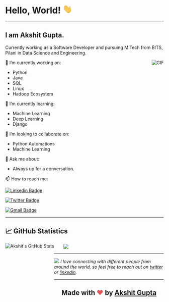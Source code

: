 
<!--
**akshitgupta29/akshitgupta29** is a ✨ _special_ ✨ repository because its `README.md` (this file) appears on your GitHub profile.

Here are some ideas to get you started:

- 🔭 I’m currently working on ...
- 🌱 I’m currently learning ...
- 👯 I’m looking to collaborate on ...
- 🤔 I’m looking for help with ...
- 💬 Ask me about ...
- 📫 How to reach me: ...
- 😄 Pronouns: ...
- ⚡ Fun fact: ...
-->


<h1> Hello, World! <img src="https://raw.githubusercontent.com/akshitgupta29/akshitgupta29/main/wave.gif" width="30px"> </h1>

<hr>

## I am Akshit Gupta.

<p> Currently working as a Software Developer and pursuing M.Tech from BITS, Pilani in Data Science and Engineering. </p>

<img align="right" alt="GIF" height="150px"  src="https://media.giphy.com/media/du3J3cXyzhj75IOgvA/giphy.gif" />

🔭 I’m currently working on:
  - Python 
  - Java 
  - SQL
  - Linux 
  - Hadoop Ecosystem

🌱 I’m currently learning:
  - Machine Learning
  - Deep Learning 
  - Django



👯 I’m looking to collaborate on:
  - Python Automations
  - Machine Learning

💬 Ask me about:
  - Always up for a conversation.

📫 How to reach me:

  [![Linkedin Badge](https://img.shields.io/badge/-_akshitgupta29-blue?style=flat-square&logo=Linkedin&logoColor=white&link=https://www.linkedin.com/in/akshitgupta29/)](https://www.linkedin.com/in/akshitgupta29/) 

  [![Twitter Badge](https://img.shields.io/badge/Akshit_Gupta-1ca0f1?style=flat-square&labelColor=1ca0f1&logo=twitter&logoColor=white&link=https://twitter.com/akshit_29)](https://twitter.com/akshit_29) 

  [![Gmail Badge](https://img.shields.io/badge/-_akshitgupta29@gmail.com-c14438?style=flat-square&logo=Gmail&logoColor=white&link=mailto:akshitgupta29@gmail.com)](mailto:akshitgupta29@gmail.com)



---

## &#x1f4c8; GitHub Statistics


<!-- My GitHub stats with buefy theme ❤️ -->

<a href="https://github.com/akshitgupta29/akshitgupta29">
  <img align="left" src="https://github-readme-stats.vercel.app/api?username=akshitgupta29&show_icons=true&theme=buefy&count_private=true" alt="Akshit's GitHub Stats" height=205/>
</a>

<a href="https://github.com/akshitgupta29/akshitgupta29">
  <img align="center" src="https://github-readme-stats.vercel.app/api/top-langs/?username=akshitgupta29&hide=css,html&show_icons=true&theme=buefy&count_private=true" style="vertical-align:middle;margin:0px 30px" />
</a>

<br>

<hr>

<!-- Feel free to reach out and introduce yourself :D-->
<img src="https://media.giphy.com/media/LnQjpWaON8nhr21vNW/giphy.gif" width="60"> <em>I love connecting with different people from around the world, so feel free to reach out on <a href="https://twitter.com/akshit_29">twitter</a> or <a href="https://https://www.linkedin.com/in/akshitgupta29/">linkedin</a>. </em>

<hr>


<h2 align="center"> <b>Made with <span style="color: #e25555;">&hearts;</span> by <a href="https://github.com/akshitgupta29"> Akshit Gupta </a> </h2>
